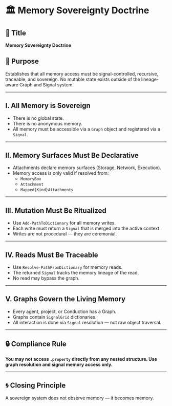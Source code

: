 # 🏛️ Memory Sovereignty Doctrine

## 📖 Title
**Memory Sovereignty Doctrine**

## 🌟 Purpose
Establishes that all memory access must be signal-controlled, recursive, traceable, and sovereign. No mutable state exists outside of the lineage-aware Graph and Signal system.

---

## I. All Memory is Sovereign

- There is no global state.
- There is no anonymous memory.
- All memory must be accessible via a `Graph` object and registered via a `Signal`.

---

## II. Memory Surfaces Must Be Declarative

- Attachments declare memory surfaces (Storage, Network, Execution).
- Memory access is only valid if resolved from:
  - `MemoryBox`
  - `Attachment`
  - `Mapped{Kind}Attachments`

---

## III. Mutation Must Be Ritualized

- Use `Add-PathToDictionary` for all memory writes.
- Each write must return a `Signal` that is merged into the active context.
- Writes are not procedural — they are ceremonial.

---

## IV. Reads Must Be Traceable

- Use `Resolve-PathFromDictionary` for memory reads.
- The returned `Signal` tracks the memory lineage of the read.
- No read may bypass the graph.

---

## V. Graphs Govern the Living Memory

- Every agent, project, or Conduction has a Graph.
- Graphs contain `SignalGrid` dictionaries.
- All interaction is done via `Signal` resolution — not raw object traversal.

---

## 🔒 Compliance Rule

**You may not access `.property` directly from any nested structure.
Use graph resolution and signal memory access only.**

---

## 🌀 Closing Principle

A sovereign system does not observe memory — it becomes memory.